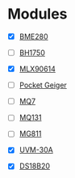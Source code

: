 # Modules

- [x] [BME280](./BME280)

- [ ] [BH1750](./BH1750)

- [x] [MLX90614](./MLX90614)

- [ ] [Pocket Geiger](./Pocket_Geiger)

- [ ] [MQ7](./MQ7)

- [ ] [MQ131](./MQ131)

- [ ] [MG811](./MG811)

- [x] [UVM-30A](./UVM-30A)

- [x] [DS18B20](./DS18B20)
